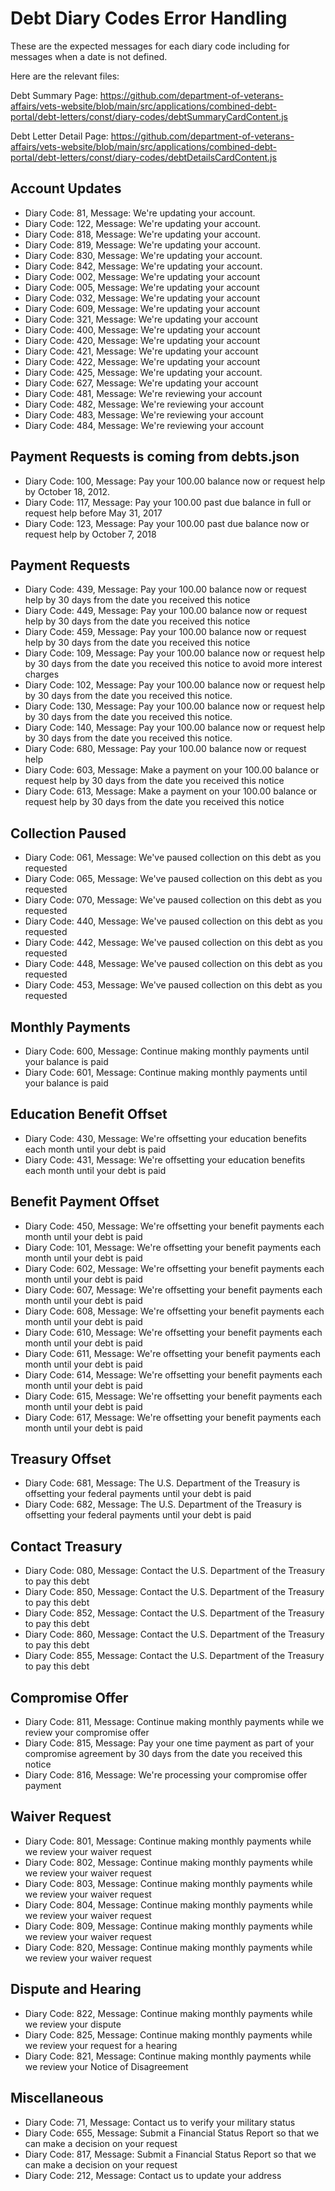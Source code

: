 # Debt Diary Codes Error Handling
These are the expected messages for each diary code including for messages when a date is not defined. 

Here are the relevant files:

Debt Summary Page: https://github.com/department-of-veterans-affairs/vets-website/blob/main/src/applications/combined-debt-portal/debt-letters/const/diary-codes/debtSummaryCardContent.js

Debt Letter Detail Page: https://github.com/department-of-veterans-affairs/vets-website/blob/main/src/applications/combined-debt-portal/debt-letters/const/diary-codes/debtDetailsCardContent.js

## Account Updates

- Diary Code: 81, Message: We're updating your account.
- Diary Code: 122, Message: We're updating your account.
- Diary Code: 818, Message: We're updating your account.
- Diary Code: 819, Message: We're updating your account.
- Diary Code: 830, Message: We're updating your account.
- Diary Code: 842, Message: We're updating your account.
- Diary Code: 002, Message: We're updating your account
- Diary Code: 005, Message: We're updating your account
- Diary Code: 032, Message: We're updating your account
- Diary Code: 609, Message: We're updating your account
- Diary Code: 321, Message: We're updating your account
- Diary Code: 400, Message: We're updating your account
- Diary Code: 420, Message: We're updating your account
- Diary Code: 421, Message: We're updating your account
- Diary Code: 422, Message: We're updating your account
- Diary Code: 425, Message: We're updating your account.
- Diary Code: 627, Message: We're updating your account
- Diary Code: 481, Message: We're reviewing your account
- Diary Code: 482, Message: We're reviewing your account
- Diary Code: 483, Message: We're reviewing your account
- Diary Code: 484, Message: We're reviewing your account

## Payment Requests is coming from debts.json

- Diary Code: 100, Message: Pay your 100.00 balance now or request help by October 18, 2012.
- Diary Code: 117, Message: Pay your 100.00 past due balance in full or request help before May 31, 2017
- Diary Code: 123, Message: Pay your 100.00 past due balance now or request help by October 7, 2018

## Payment Requests

- Diary Code: 439, Message: Pay your 100.00 balance now or request help by 30 days from the date you received this notice
- Diary Code: 449, Message: Pay your 100.00 balance now or request help by 30 days from the date you received this notice
- Diary Code: 459, Message: Pay your 100.00 balance now or request help by 30 days from the date you received this notice
- Diary Code: 109, Message: Pay your 100.00 balance now or request help by 30 days from the date you received this notice to avoid more interest charges
- Diary Code: 102, Message: Pay your 100.00 balance now or request help by 30 days from the date you received this notice.
- Diary Code: 130, Message: Pay your 100.00 balance now or request help by 30 days from the date you received this notice.
- Diary Code: 140, Message: Pay your 100.00 balance now or request help by 30 days from the date you received this notice.
- Diary Code: 680, Message: Pay your 100.00 balance now or request help
- Diary Code: 603, Message: Make a payment on your 100.00 balance or request help by 30 days from the date you received this notice
- Diary Code: 613, Message: Make a payment on your 100.00 balance or request help by 30 days from the date you received this notice

## Collection Paused

- Diary Code: 061, Message: We've paused collection on this debt as you requested
- Diary Code: 065, Message: We've paused collection on this debt as you requested
- Diary Code: 070, Message: We've paused collection on this debt as you requested
- Diary Code: 440, Message: We've paused collection on this debt as you requested
- Diary Code: 442, Message: We've paused collection on this debt as you requested
- Diary Code: 448, Message: We've paused collection on this debt as you requested
- Diary Code: 453, Message: We've paused collection on this debt as you requested

## Monthly Payments

- Diary Code: 600, Message: Continue making monthly payments until your balance is paid
- Diary Code: 601, Message: Continue making monthly payments until your balance is paid

## Education Benefit Offset

- Diary Code: 430, Message: We're offsetting your education benefits each month until your debt is paid
- Diary Code: 431, Message: We're offsetting your education benefits each month until your debt is paid

## Benefit Payment Offset

- Diary Code: 450, Message: We're offsetting your benefit payments each month until your debt is paid
- Diary Code: 101, Message: We're offsetting your benefit payments each month until your debt is paid
- Diary Code: 602, Message: We're offsetting your benefit payments each month until your debt is paid
- Diary Code: 607, Message: We're offsetting your benefit payments each month until your debt is paid
- Diary Code: 608, Message: We're offsetting your benefit payments each month until your debt is paid
- Diary Code: 610, Message: We're offsetting your benefit payments each month until your debt is paid
- Diary Code: 611, Message: We're offsetting your benefit payments each month until your debt is paid
- Diary Code: 614, Message: We're offsetting your benefit payments each month until your debt is paid
- Diary Code: 615, Message: We're offsetting your benefit payments each month until your debt is paid
- Diary Code: 617, Message: We're offsetting your benefit payments each month until your debt is paid

## Treasury Offset

- Diary Code: 681, Message: The U.S. Department of the Treasury is offsetting your federal payments until your debt is paid
- Diary Code: 682, Message: The U.S. Department of the Treasury is offsetting your federal payments until your debt is paid

## Contact Treasury

- Diary Code: 080, Message: Contact the U.S. Department of the Treasury to pay this debt
- Diary Code: 850, Message: Contact the U.S. Department of the Treasury to pay this debt
- Diary Code: 852, Message: Contact the U.S. Department of the Treasury to pay this debt
- Diary Code: 860, Message: Contact the U.S. Department of the Treasury to pay this debt
- Diary Code: 855, Message: Contact the U.S. Department of the Treasury to pay this debt

## Compromise Offer

- Diary Code: 811, Message: Continue making monthly payments while we review your compromise offer
- Diary Code: 815, Message: Pay your one time payment as part of your compromise agreement by 30 days from the date you received this notice
- Diary Code: 816, Message: We're processing your compromise offer payment

## Waiver Request

- Diary Code: 801, Message: Continue making monthly payments while we review your waiver request
- Diary Code: 802, Message: Continue making monthly payments while we review your waiver request
- Diary Code: 803, Message: Continue making monthly payments while we review your waiver request
- Diary Code: 804, Message: Continue making monthly payments while we review your waiver request
- Diary Code: 809, Message: Continue making monthly payments while we review your waiver request
- Diary Code: 820, Message: Continue making monthly payments while we review your waiver request

## Dispute and Hearing

- Diary Code: 822, Message: Continue making monthly payments while we review your dispute
- Diary Code: 825, Message: Continue making monthly payments while we review your request for a hearing
- Diary Code: 821, Message: Continue making monthly payments while we review your Notice of Disagreement

## Miscellaneous

- Diary Code: 71, Message: Contact us to verify your military status
- Diary Code: 655, Message: Submit a Financial Status Report so that we can make a decision on your request
- Diary Code: 817, Message: Submit a Financial Status Report so that we can make a decision on your request
- Diary Code: 212, Message: Contact us to update your address
